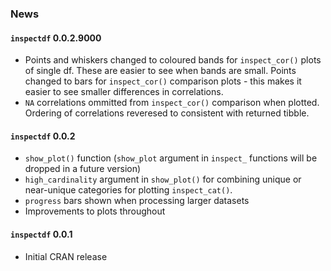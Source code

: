 
### News

#### `inspectdf` 0.0.2.9000

  - Points and whiskers changed to coloured bands for `inspect_cor()`
    plots of single df. These are easier to see when bands are small.
    Points changed to bars for `inspect_cor()` comparison plots - this
    makes it easier to see smaller differences in correlations.
  - `NA` correlations ommitted from `inspect_cor()` comparison when
    plotted. Ordering of correlations reveresed to consistent with
    returned tibble.

#### `inspectdf` 0.0.2

  - `show_plot()` function (`show_plot` argument in `inspect_` functions
    will be dropped in a future version)
  - `high_cardinality` argument in `show_plot()` for combining unique or
    near-unique categories for plotting `inspect_cat()`.
  - `progress` bars shown when processing larger datasets
  - Improvements to plots throughout

#### `inspectdf` 0.0.1

  - Initial CRAN release
